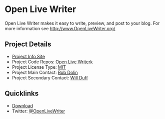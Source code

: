 # Open Live Writer

Open Live Writer makes it easy to write, preview, and post to your blog.
For more information see http://www.OpenLiveWriter.org/

## Project Details

* [Project Info Site](http://openlivewriter.org)
* Project Code Repos:  [Open Live Writerk](https://github.com/openlivewriter)
* Project License Type: [MIT](https://github.com/OpenLiveWriter/OpenLiveWriter/blob/master/license.txt)
* Project Main Contact: [Rob Dolin](https://github.com/RobDolin)
* Project Secondary Contact: [Will Duff](https://github.com/WillDuff)

## Quicklinks
* [Download](http://openlivewriter.org)
* Twitter: [@OpenLiveWriter](https://twitter.com/openlivewriter)

